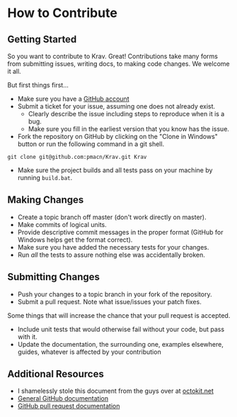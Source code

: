 # How to Contribute

## Getting Started

So you want to contribute to Krav. Great! Contributions take many forms from 
submitting issues, writing docs, to making code changes. We welcome it all.

But first things first...

* Make sure you have a [GitHub account](https://github.com/signup/free)
* Submit a ticket for your issue, assuming one does not already exist.
  * Clearly describe the issue including steps to reproduce when it is a bug.
  * Make sure you fill in the earliest version that you know has the issue.
* Fork the repository on GitHub by clicking on the "Clone in Windows" button or 
run the following command in a git shell.
```
git clone git@github.com:pmacn/Krav.git Krav
```
* Make sure the project builds and all tests pass on your machine by running `build.bat`.

## Making Changes

* Create a topic branch off master (don't work directly on master).
* Make commits of logical units.
* Provide descriptive commit messages in the proper format (GitHub for Windows 
  helps get the format correct).
* Make sure you have added the necessary tests for your changes.
* Run _all_ the tests to assure nothing else was accidentally broken.

## Submitting Changes

* Push your changes to a topic branch in your fork of the repository.
* Submit a pull request. Note what issue/issues your patch fixes.

Some things that will increase the chance that your pull request is accepted.

* Include unit tests that would otherwise fail without your code, but pass with 
  it.
* Update the documentation, the surrounding one, examples elsewhere, guides, 
  whatever is affected by your contribution


## Additional Resources

* I shamelessly stole this document from the guys over at [octokit.net](http://github.com/octokit/octokit.net)
* [General GitHub documentation](http://help.github.com/)
* [GitHub pull request documentation](http://help.github.com/send-pull-requests/)